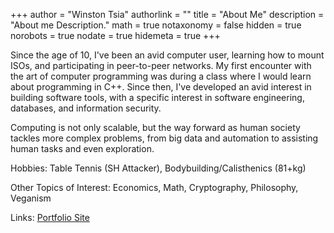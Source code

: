+++
author = "Winston Tsia"
authorlink = ""
title = "About Me"
description = "About me Description."
math = true
notaxonomy = false
hidden = true
norobots = true
nodate = true
hidemeta = true
+++

Since the age of 10, I've been an avid computer user, learning how to mount ISOs, and participating in peer-to-peer networks. My first encounter with the art of computer programming was during a class where I would learn about programming in C++. Since then, I've developed an avid interest in building software tools, with a specific interest in software engineering, databases, and information security.

Computing is not only scalable, but the way forward as human society tackles more complex problems, from big data and automation to assisting human tasks and even exploration.

Hobbies: Table Tennis (SH Attacker), Bodybuilding/Calisthenics (81+kg)

Other Topics of Interest: Economics, Math, Cryptography, Philosophy, Veganism

Links:
[Portfolio Site](https://wtsia.github.io/Portfolio-Website/)